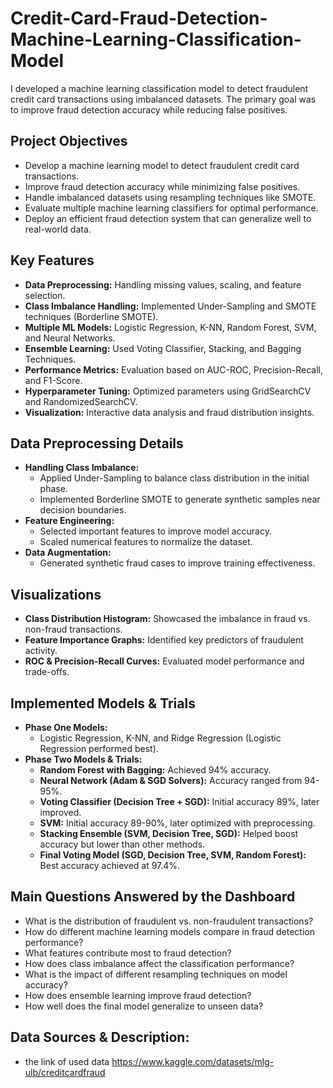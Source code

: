 # Credit-Card-Fraud-Detection-Machine-Learning-Classification-Model
I developed a machine learning classification model to detect fraudulent credit card transactions using imbalanced datasets. The primary goal was to improve fraud detection accuracy while reducing false positives.


## **Project Objectives**
- Develop a machine learning model to detect fraudulent credit card transactions.
- Improve fraud detection accuracy while minimizing false positives.
- Handle imbalanced datasets using resampling techniques like SMOTE.
- Evaluate multiple machine learning classifiers for optimal performance.
- Deploy an efficient fraud detection system that can generalize well to real-world data.

## **Key Features**
- **Data Preprocessing:** Handling missing values, scaling, and feature selection.
- **Class Imbalance Handling:** Implemented Under-Sampling and SMOTE techniques (Borderline SMOTE).
- **Multiple ML Models:** Logistic Regression, K-NN, Random Forest, SVM, and Neural Networks.
- **Ensemble Learning:** Used Voting Classifier, Stacking, and Bagging Techniques.
- **Performance Metrics:** Evaluation based on AUC-ROC, Precision-Recall, and F1-Score.
- **Hyperparameter Tuning:** Optimized parameters using GridSearchCV and RandomizedSearchCV.
- **Visualization:** Interactive data analysis and fraud distribution insights.

## **Data Preprocessing Details**
- **Handling Class Imbalance:**
  - Applied Under-Sampling to balance class distribution in the initial phase.
  - Implemented Borderline SMOTE to generate synthetic samples near decision boundaries.
- **Feature Engineering:**
  - Selected important features to improve model accuracy.
  - Scaled numerical features to normalize the dataset.
- **Data Augmentation:**
  - Generated synthetic fraud cases to improve training effectiveness.

## **Visualizations**
- **Class Distribution Histogram:** Showcased the imbalance in fraud vs. non-fraud transactions.
- **Feature Importance Graphs:** Identified key predictors of fraudulent activity.
- **ROC & Precision-Recall Curves:** Evaluated model performance and trade-offs.

## **Implemented Models & Trials**
- **Phase One Models:**
  - Logistic Regression, K-NN, and Ridge Regression (Logistic Regression performed best).
- **Phase Two Models & Trials:**
  - **Random Forest with Bagging:** Achieved 94% accuracy.
  - **Neural Network (Adam & SGD Solvers):** Accuracy ranged from 94-95%.
  - **Voting Classifier (Decision Tree + SGD):** Initial accuracy 89%, later improved.
  - **SVM:** Initial accuracy 89-90%, later optimized with preprocessing.
  - **Stacking Ensemble (SVM, Decision Tree, SGD):** Helped boost accuracy but lower than other methods.
  - **Final Voting Model (SGD, Decision Tree, SVM, Random Forest):** Best accuracy achieved at 97.4%.

## **Main Questions Answered by the Dashboard**
- What is the distribution of fraudulent vs. non-fraudulent transactions?
- How do different machine learning models compare in fraud detection performance?
- What features contribute most to fraud detection?
- How does class imbalance affect the classification performance?
- What is the impact of different resampling techniques on model accuracy?
- How does ensemble learning improve fraud detection?
- How well does the final model generalize to unseen data?

## **Data Sources & Description:**
- the link of used data https://www.kaggle.com/datasets/mlg-ulb/creditcardfraud 

